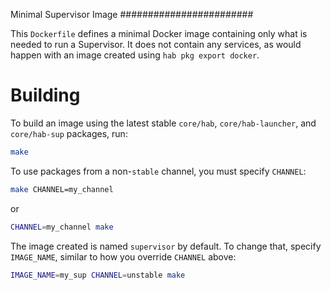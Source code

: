 Minimal Supervisor Image
########################

This `Dockerfile` defines a minimal Docker image containing only what
is needed to run a Supervisor. It does not contain any services, as
would happen with an image created using `hab pkg export docker`.

# Building

To build an image using the latest stable `core/hab`,
`core/hab-launcher`, and `core/hab-sup` packages, run:

```sh
make
```

To use packages from a non-`stable` channel, you must specify `CHANNEL`:

```sh
make CHANNEL=my_channel
```

or

```sh
CHANNEL=my_channel make
```

The image created is named `supervisor` by default. To change that,
specify `IMAGE_NAME`, similar to how you override `CHANNEL` above:

```sh
IMAGE_NAME=my_sup CHANNEL=unstable make
```
